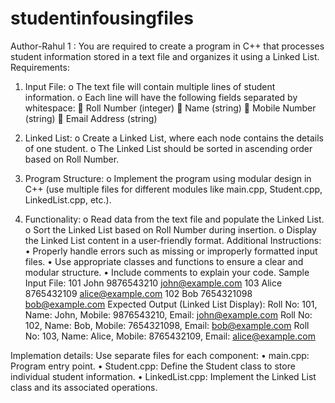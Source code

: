 # studentinfousingfiles
Author-Rahul
1 : You are required to create a program in C++ that processes student information stored in a text file
and organizes it using a Linked List.
Requirements:
1. Input File:
o The text file will contain multiple lines of student information.
o Each line will have the following fields separated by whitespace:
 Roll Number (integer)
 Name (string)
 Mobile Number (string)
 Email Address (string)

2. Linked List:
o Create a Linked List, where each node contains the details of one student.
o The Linked List should be sorted in ascending order based on Roll Number.
3. Program Structure:
o Implement the program using modular design in C++ (use multiple files for different
modules like main.cpp, Student.cpp, LinkedList.cpp, etc.).

4. Functionality:
o Read data from the text file and populate the Linked List.
o Sort the Linked List based on Roll Number during insertion.
o Display the Linked List content in a user-friendly format.
Additional Instructions:
• Properly handle errors such as missing or improperly formatted input files.
• Use appropriate classes and functions to ensure a clear and modular structure.
• Include comments to explain your code.
Sample Input File:
101 John 9876543210 john@example.com
103 Alice 8765432109 alice@example.com
102 Bob 7654321098 bob@example.com
Expected Output (Linked List Display):
Roll No: 101, Name: John, Mobile: 9876543210, Email: john@example.com
Roll No: 102, Name: Bob, Mobile: 7654321098, Email: bob@example.com
Roll No: 103, Name: Alice, Mobile: 8765432109, Email: alice@example.com

Implemation details:
Use separate files for each component:
• main.cpp: Program entry point.
• Student.cpp: Define the Student class to store individual student information.
• LinkedList.cpp: Implement the Linked List class and its associated operations.
